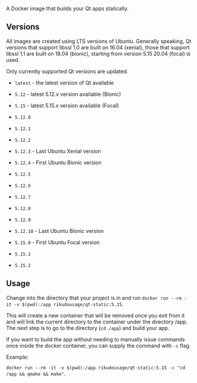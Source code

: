 A Docker image that builds your Qt apps statically.

## Versions

All images are created using LTS versions of Ubuntu.
Generally speaking, Qt versions that support libssl 1.0
are built on 16.04 (xenial), those that support libssl 1.1
are built on 18.04 (bionic), starting from version 5.15 20.04 (focal) is used.

Only currently supported Qt versions are updated.

- `latest` - the latest version of Qt available

- `5.12` - latest 5.12.x version available (Bionic)
- `5.15` - latest 5.15.x version available (Focal)

- `5.12.0`
- `5.12.1`
- `5.12.2`
- `5.12.3` - Last Ubuntu Xenial version
- `5.12.4` - First Ubuntu Bionic version
- `5.12.5`
- `5.12.6`
- `5.12.7`
- `5.12.8`
- `5.12.9`
- `5.12.10` - Last Ubuntu Bionic version 
- `5.15.0` - First Ubuntu Focal version
- `5.15.1`
- `5.15.2`

## Usage

Change into the directory that your project is in and run
`docker run --rm -it -v $(pwd):/app rikudousage/qt-static:5.15`.

This will create a new container that will be removed once you
exit from it and will link the current directory to the container
under the directory /app. The next step is to go to the directory
(`cd /app`) and build your app.

If you want to build the app without needing to manually issue
commands once inside the docker container, you can supply the 
command with `-c` flag.

Example:

`docker run --rm -it -v $(pwd):/app rikudousage/qt-static:5.15 -c
"cd /app && qmake && make"`.


